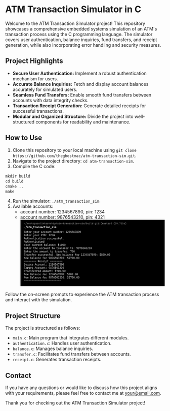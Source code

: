 # ATM Transaction Simulator in C

Welcome to the ATM Transaction Simulator project! This repository showcases a comprehensive embedded systems simulation of an ATM's transaction process using the C programming language. The simulator covers user authentication, balance inquiries, fund transfers, and receipt generation, while also incorporating error handling and security measures.

## Project Highlights

- **Secure User Authentication:** Implement a robust authentication mechanism for users.
- **Accurate Balance Inquiries:** Fetch and display account balances accurately for simulated users.
- **Seamless Fund Transfers:** Enable smooth fund transfers between accounts with data integrity checks.
- **Transaction Receipt Generation:** Generate detailed receipts for successful transactions.
- **Modular and Organized Structure:** Divide the project into well-structured components for readability and maintenance.

## How to Use

1. Clone this repository to your local machine using `git clone https://github.com/theghostmac/atm-transaction-sim.git`.
2. Navigate to the project directory: `cd atm-transaction-sim`.
3. Compile the C code:
```shell
mkdir build
cd build
cmake ..
make
```
4. Run the simulator: `./atm_transaction_sim`
5. Available accounts:
   - account number: 1234567890, pin: 1234
   - account number: 9876543210, pin: 4321
![Project works](atm_sim_works.png)

Follow the on-screen prompts to experience the ATM transaction process and interact with the simulation.

## Project Structure

The project is structured as follows:

- `main.c`: Main program that integrates different modules.
- `authentication.c`: Handles user authentication.
- `balance.c`: Manages balance inquiries.
- `transfer.c`: Facilitates fund transfers between accounts.
- `receipt.c`: Generates transaction receipts.

## Contact

If you have any questions or would like to discuss how this project aligns with your requirements, please feel free to contact me at [your@email.com](mailto:your@email.com).

Thank you for checking out the ATM Transaction Simulator project!


